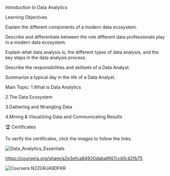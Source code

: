 Introduction to Data Analytics




Learning Objectives

Explain the different components of a modern data ecosystem.

Describe and differentiate between the role different data professionals play in a modern data ecosystem.

Explain what data analysis is, the different types of data analysis, and the key steps in the data analysis process.

Describe the responsibilities and skillsets of a Data Analyst.

Summarize a typical day in the life of a Data Analyst.



Main Topic:
1.What is Data Analytics

2.The Data Ecosystem

3.Gathering and Wrangling Data

4.Mining & Visualizing Data and Communicating Results


🏆 Certificates

To verify the certificates, click the images to follow the links.

![Data_Analytics_Essentials](https://github.com/Shahnaz-Parvin/IBM-Data-Analyst-Professional-Certificate/assets/52532148/cbb64276-feff-431c-9c75-40f6fd135f5b)



https://coursera.org/share/a2e3efca84920daba6f47ccb1c42fb75











![Coursera N2ZGRJA9DFKR](https://github.com/Shahnaz-Parvin/IBM-Data-Analyst-Professional-Certificate/assets/52532148/976536e3-aa30-449c-a671-b39ab06e1d7f)
